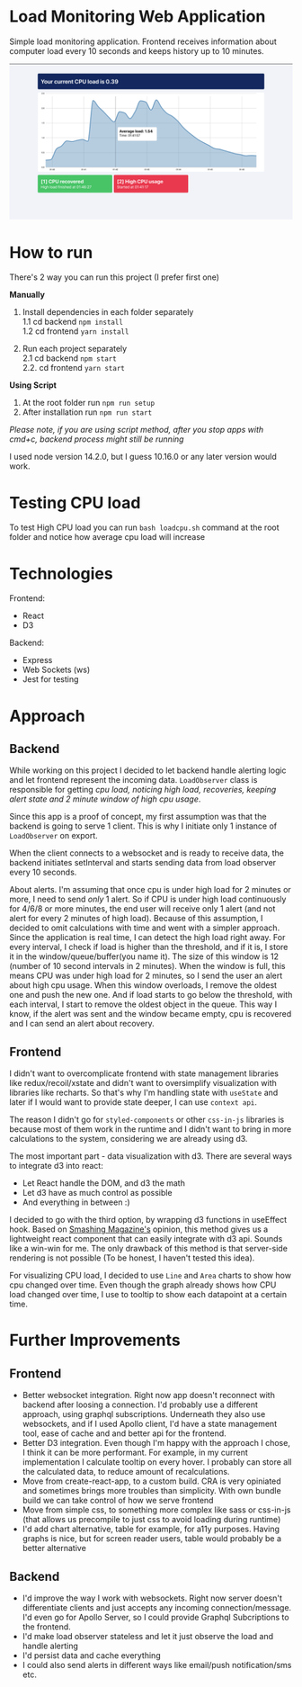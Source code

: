 # Load Monitoring Web Application

Simple load monitoring application.
Frontend receives information about computer load every 10 seconds and keeps history up to 10 minutes. 

![Screenshot from app](./system.png "App screenshot")

# How to run

There's 2 way you can run this project (I prefer first one)

**Manually** 
1. Install dependencies in each folder separately \
  1.1 cd backend `npm install` \
  1.2 cd frontend `yarn install` 

2. Run each project separately \
   2.1  cd backend `npm start` \
   2.2. cd frontend `yarn start`

**Using Script**

1. At the root folder run `npm run setup`
2. After installation run `npm run start`

_Please note, if you are using script method, after you stop apps with cmd+c, backend process might still be running_

I used node version 14.2.0, but I guess 10.16.0 or any later version would work.

# Testing CPU load

To test High CPU load you can run
`bash loadcpu.sh` command at the root folder and notice how average cpu load will increase

# Technologies

Frontend:
- React
- D3

Backend:
- Express
- Web Sockets (ws)
- Jest for testing

# Approach

## Backend
While working on this project I decided to let backend handle alerting logic and let frontend represent the incoming data. `LoadObserver` class is responsible for getting _cpu load, noticing high load, recoveries, keeping alert state and 2 minute window of high cpu usage_.

Since this app is a proof of concept, my first assumption was that the backend is going to serve 1 client. This is why I initiate only 1 instance of `LoadObserver` on export.

When the client connects to a websocket and is ready to receive data, the backend initiates setInterval and starts sending data from load observer every 10 seconds.

About alerts. I'm assuming that once cpu is under high load for 2 minutes or more, I need to send _only_ 1 alert. So if CPU is under high load continuously for 4/6/8 or more minutes, the end user will receive only 1 alert (and not alert for every 2 minutes of high load). Because of this assumption, I decided to omit calculations with time and went with a simpler approach. Since the application is real time, I can detect the high load right away. For every interval, I check if load is higher than the threshold, and if it is, I store it in the window/queue/buffer(you name it). The size of this window is 12 (number of 10 second intervals in 2 minutes). When the window is full, this means CPU was under high load for 2 minutes, so I send the user an alert about high cpu usage. When this window overloads, I remove the oldest one and push the new one. And if load starts to go below the threshold, with each interval, I start to remove the oldest object in the queue. This way I know, if the alert was sent and the window became empty, cpu is recovered and I can send an alert about recovery.

## Frontend 

I didn't want to overcomplicate frontend with state management libraries like redux/recoil/xstate and didn't want to oversimplify visualization with libraries like recharts. So that's why I'm handling state with `useState` and later if I would want to provide state deeper, I can use `context api`.

The reason I didn't go for `styled-components` or other `css-in-js` libraries is because most of them work in the runtime and I didn't want to bring in more calculations to the system, considering we are already using d3.

The most important part - data visualization with d3. There are several ways to integrate d3 into react:

* Let React handle the DOM, and d3 the math
* Let d3 have as much control as possible
* And everything in between :)

I decided to go with the third option, by wrapping d3 functions in useEffect hook. Based on [Smashing Magazine's](https://www.smashingmagazine.com/2018/02/react-d3-ecosystem/) opinion, this method gives us a lightweight react component that can easily integrate with d3 api. Sounds like a win-win for me. The only drawback of this method is that server-side rendering is not possible (To be honest, I haven't tested this idea).

For visualizing CPU load, I decided to use `Line` and `Area` charts to show how cpu changed over time. Even though the graph already shows how CPU load changed over time, I use to tooltip to show each datapoint at a certain time.


# Further Improvements

  ## Frontend
  - Better websocket integration. Right now app doesn't reconnect with backend after loosing a connection. I'd probably use a different approach, using graphql subscriptions. Underneath they also use websockets, and if I used Apollo client, I'd have a state management tool, ease of cache and and better api for the frontend.
  - Better D3 integration. Even though I'm happy with the approach I chose, I think it can be more performant. For example, in my current implementation I calculate tooltip on every hover. I probably can store all the calculated data, to reduce amount of recalculations.
  - Move from create-react-app, to a custom build. CRA is very opiniated and sometimes brings more troubles than simplicity. With own bundle build we can take control of how we serve frontend
  - Move from simple css, to something more complex like sass or css-in-js (that allows us precompile to just css to avoid loading during runtime)
  - I'd add chart alternative, table for example, for a11y purposes. Having graphs is nice, but for screen reader users, table would probably be a better alternative

  ## Backend
  - I'd improve the way I work with websockets. Right now server doesn't differentiate clients and just accepts any incoming connection/message. I'd even go for Apollo Server, so I could provide Graphql Subcriptions to the frontend.
  - I'd make load observer stateless and let it just observe the load and handle alerting
  - I'd persist data and cache everything
  - I could also send alerts in different ways like email/push notification/sms etc.
  